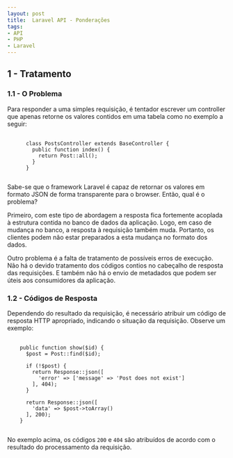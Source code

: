 ```yaml
---
layout: post
title:  Laravel API - Ponderações
tags:
- API
- PHP
- Laravel
---
```


<h2 id="1-Tratamento">1 - Tratamento</h2>

<h3 id="1.1-O-Problema">1.1 - O Problema</h3>

<p>Para responder a uma simples requisição, é tentador escrever um controller que apenas retorne os valores contidos em uma tabela como no exemplo a seguir:</p>

<pre>
  <code>
      class PostsController extends BaseController {
        public function index() {
          return Post::all();
        }
      }
  </code>
</pre>

<p>Sabe-se que o framework Laravel é capaz de retornar os valores em formato JSON de forma transparente para o browser. Então, qual é o problema?</p>

<p>Primeiro, com este tipo de abordagem a resposta fica fortemente acoplada à estrutura contida no banco de dados da aplicação. Logo, em caso de mudança no banco, a resposta à requisição também muda. Portanto, os clientes podem não estar preparados a esta mudança no formato dos dados.</p>

<p>Outro problema é a falta de tratamento de possíveis erros de execução. Não há o devido tratamento dos códigos contios no cabeçalho de resposta das requisições. E também não há o envio de metadados que podem ser úteis aos consumidores da aplicação.</p>

<h3 id="1.2-Códigos-de-Resposta">1.2 - Códigos de Resposta</h3>

<p>Dependendo do resultado da requisição, é necessário atribuir um código de resposta HTTP apropriado, indicando o situação da requisição. Observe um exemplo:</p>

<pre>
  <code>
    public function show($id) {
      $post = Post::find($id);

      if (!$post) {
        return Response::json([
          'error' => ['message' => 'Post does not exist']
        ], 404);
      }

      return Response::json([
        'data' => $post->toArray()
      ], 200);
    }
  </code>
</pre>

<p>No exemplo acima, os códigos <code>200</code> e <code>404</code> são atribuídos de acordo com o resultado do processamento da requisição.</p>